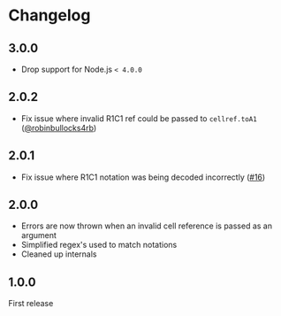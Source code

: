 # Changelog

## 3.0.0

- Drop support for Node.js `< 4.0.0`

## 2.0.2

- Fix issue where invalid R1C1 ref could be passed to `cellref.toA1` ([@robinbullocks4rb](https://github.com/robinbullocks4rb))

## 2.0.1

- Fix issue where R1C1 notation was being decoded incorrectly ([#16](https://github.com/mike182uk/cellref/issues/16))

## 2.0.0

- Errors are now thrown when an invalid cell reference is passed as an argument
- Simplified regex's used to match notations
- Cleaned up internals

## 1.0.0

First release
